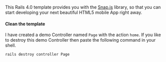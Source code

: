 This Rails 4.0 template provides you with the [Snap.js][1] library, so that you can start developing your next beautiful HTML5 mobile App right away.

#### Clean the template
I have created a demo Controller named `Page` with the action `home`. If you like to destroy this demo Controller then paste the following command in your shell.

`rails destroy controller Page`

[1]: https://github.com/jakiestfu/Snap.js